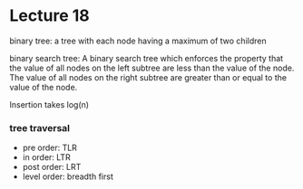 # Lecture 18

binary tree: a tree with each node having a maximum of two children

binary search tree: A binary search tree which enforces the property that the value of all nodes on the left subtree are less than the value of the node. The value of all nodes on the right subtree are greater than or equal to the value of the node.

Insertion takes log(n)

### tree traversal
- pre order: TLR
- in order: LTR
- post order: LRT
- level order: breadth first

